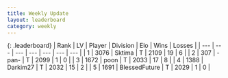 ```yaml
---
title: Weekly Update
layout: leaderboard
category: weekly
---
```


{: .leaderboard}
| Rank | LV | Player | Division | Elo | Wins | Losses |
| --- | --- | --- | --- | --- | --- | --- |
| <span data-change="1">1</span> | 3076 | <span title="ID: 353063">Sktima</span> | T | <span data-change="-206">2109</span> | <span data-change="-97">19</span> | <span data-change="-15">6</span> |
| <span data-change="1">2</span> | 307 | <span title="ID: 719486">-pan-</span> | T | <span data-change="-195">2099</span> | <span data-change="-50">1</span> | <span data-change="-5">0</span> |
| <span data-change="11">3</span> | 1672 | <span title="ID: 540690">poon</span> | T | <span data-change="-122">2033</span> | <span data-change="-68">17</span> | <span data-change="-44">8</span> |
| <span data-change="40">4</span> | 1388 | <span title="ID: 694036">Darkim27</span> | T | <span data-change="-27">2032</span> | <span data-change="-96">15</span> | <span data-change="-77">2</span> |
| <span data-change="-4">5</span> | 1691 | <span title="ID: 692745">BlessedFuture</span> | T | <span data-change="-291">2029</span> | <span data-change="-435">1</span> | <span data-change="-202">0</span> |